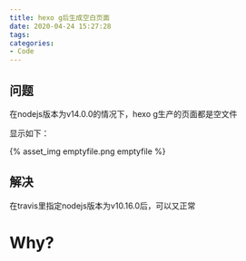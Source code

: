 ```yaml
---
title: hexo g后生成空白页面
date: 2020-04-24 15:27:28
tags:
categories:
- Code
---
```


## 问题
在nodejs版本为v14.0.0的情况下，hexo g生产的页面都是空文件

显示如下：

{% asset_img emptyfile.png emptyfile %}

## 解决

在travis里指定nodejs版本为v10.16.0后，可以又正常

# Why?